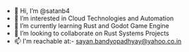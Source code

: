 - 👋 Hi, I’m @satanb4
- 👀 I’m interested in Cloud Technologies and Automation
- 🌱 I’m currently learning Rust and Godot Game Engine
- 💞️ I’m looking to collaborate on Rust Systems Projects
- 📫 I'm reachable at:- sayan.bandyopadhyay@yahoo.co.in

<!---
satanb4/satanb4 is a ✨ special ✨ repository because its `README.md` (this file) appears on your GitHub profile.
You can click the Preview link to take a look at your changes.
--->
